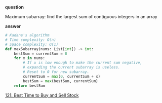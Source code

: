 **question**

Maximum subarray: find the largest sum of contiguous integers in an array

**answer**

```py
# Kadane's algorithm
# Time complexity: O(n)
# Space complexity: O(1)
def maxSubarray(nums: List[int]) -> int:
    bestSum = currentSum = 0
    for x in nums:
        # If x is low enough to make the current sum negative,
        # expanding the current subarray is useless.
        # Reset to 0 for new subarray.
        currentSum = max(0, currentSum + x)
        bestSum = max(bestSum, currentSum)
    return bestSum
```

[121. Best Time to Buy and Sell Stock](https://leetcode.com/problems/best-time-to-buy-and-sell-stock/description)
